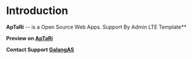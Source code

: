 Introduction
============

**ApTaRi** -- is a Open Source Web Apps. Support By Admin LTE Template**

**Preview on [ApTaRi](http://aptari.azurewebsites.net)**


**Contact Support [GalangAS](https://www.facebook.com/GalangArbi)**
